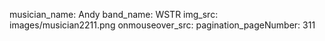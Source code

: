 musician_name: Andy
band_name: WSTR
img_src: images/musician2211.png
onmouseover_src: 
pagination_pageNumber: 311